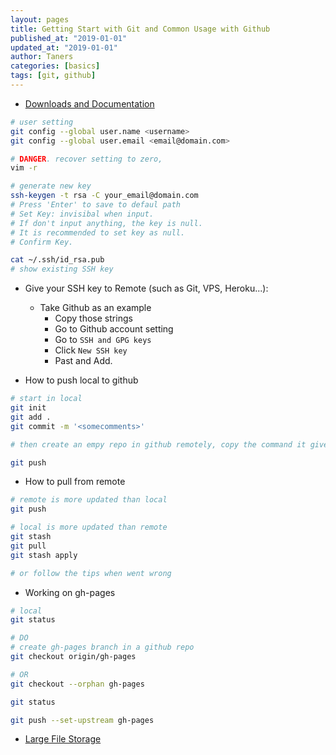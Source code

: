 ```yaml
---
layout: pages
title: Getting Start with Git and Common Usage with Github
published_at: "2019-01-01"
updated_at: "2019-01-01"
author: Taners
categories: [basics]
tags: [git, github]
---
```



- [Downloads and Documentation](https://git-scm.com/)

```bash
# user setting
git config --global user.name <username>
git config --global user.email <email@domain.com>

# DANGER. recover setting to zero, 
vim -r

# generate new key
ssh-keygen -t rsa -C your_email@domain.com  
# Press 'Enter' to save to defaul path
# Set Key: invisibal when input.
# If don't input anything, the key is null.
# It is recommended to set key as null.
# Confirm Key.

cat ~/.ssh/id_rsa.pub
# show existing SSH key
```

- Give your SSH key to Remote (such as Git, VPS, Heroku...):
  - Take Github as an example
    - Copy those strings
    - Go to Github account setting
    - Go to `SSH and GPG keys`
    - Click `New SSH key`
    - Past and Add.

- How to push local to github

```bash
# start in local
git init
git add .
git commit -m '<somecomments>'

# then create an empy repo in github remotely, copy the command it gives you

git push
```

- How to pull from remote

```bash
# remote is more updated than local
git push

# local is more updated than remote
git stash
git pull
git stash apply

# or follow the tips when went wrong
```

- Working on gh-pages

```bash
# local
git status

# DO
# create gh-pages branch in a github repo
git checkout origin/gh-pages

# OR
git checkout --orphan gh-pages

git status

git push --set-upstream gh-pages
```

- [Large File Storage](https://packagecloud.io/github/git-lfs/install)